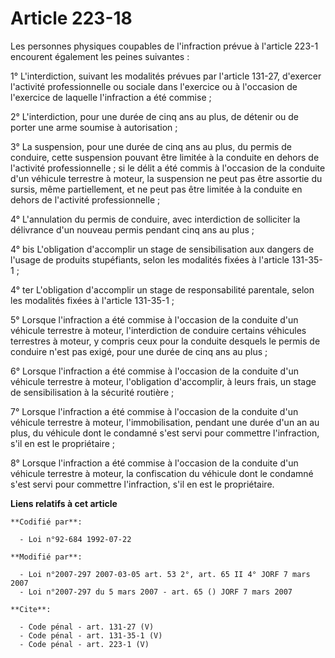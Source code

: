 # Article 223-18

Les personnes physiques coupables de l'infraction prévue à l'article 223-1 encourent également les peines suivantes : 

1° L'interdiction, suivant les modalités prévues par l'article 131-27, d'exercer l'activité professionnelle ou sociale dans
l'exercice ou à l'occasion de l'exercice de laquelle l'infraction a été commise ; 

2° L'interdiction, pour une durée de cinq ans au plus, de détenir ou de porter une arme soumise à autorisation ; 

3° La suspension, pour une durée de cinq ans au plus, du permis de conduire, cette suspension pouvant être limitée à la
conduite en dehors de l'activité professionnelle ; si le délit a été commis à l'occasion de la conduite d'un véhicule
terrestre à moteur, la suspension ne peut pas être assortie du sursis, même partiellement, et ne peut pas être limitée à la
conduite en dehors de l'activité professionnelle ; 

4° L'annulation du permis de conduire, avec interdiction de solliciter la délivrance d'un nouveau permis pendant cinq ans au
plus ; 

4° bis L'obligation d'accomplir un stage de sensibilisation aux dangers de l'usage de produits stupéfiants, selon les
modalités fixées à l'article 131-35-1 ; 

4° ter L'obligation d'accomplir un stage de responsabilité parentale, selon les modalités fixées à l'article 131-35-1 ; 

5° Lorsque l'infraction a été commise à l'occasion de la conduite d'un véhicule terrestre à moteur, l'interdiction de
conduire certains véhicules terrestres à moteur, y compris ceux pour la conduite desquels le permis de conduire n'est pas
exigé, pour une durée de cinq ans au plus ; 

6° Lorsque l'infraction a été commise à l'occasion de la conduite d'un véhicule terrestre à moteur, l'obligation d'accomplir,
à leurs frais, un stage de sensibilisation à la sécurité routière ; 

7° Lorsque l'infraction a été commise à l'occasion de la conduite d'un véhicule terrestre à moteur, l'immobilisation, pendant
une durée d'un an au plus, du véhicule dont le condamné s'est servi pour commettre l'infraction, s'il en est le
propriétaire ; 

8° Lorsque l'infraction a été commise à l'occasion de la conduite d'un véhicule terrestre à moteur, la confiscation du
véhicule dont le condamné s'est servi pour commettre l'infraction, s'il en est le propriétaire.

**Liens relatifs à cet article**

	**Codifié par**:

	  - Loi n°92-684 1992-07-22

	**Modifié par**:

	  - Loi n°2007-297 2007-03-05 art. 53 2°, art. 65 II 4° JORF 7 mars 2007
	  - Loi n°2007-297 du 5 mars 2007 - art. 65 () JORF 7 mars 2007

	**Cite**:

	  - Code pénal - art. 131-27 (V)
	  - Code pénal - art. 131-35-1 (V)
	  - Code pénal - art. 223-1 (V)
